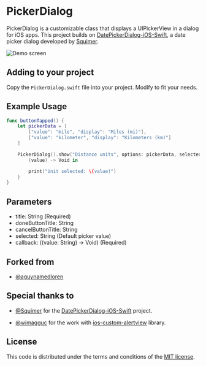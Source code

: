 # PickerDialog

PickerDialog is a customizable class that displays a UIPickerView in a dialog
for iOS apps.  This project builds on [DatePickerDialog-iOS-Swift](https://github.com/squimer/DatePickerDialog-iOS-Swift),
a date picker dialog developed by [Squimer](https://github.com/squimer).

![Demo screen](example.png)

## Adding to your project

Copy the `PickerDialog.swift` file into your project.  Modify to fit your needs.

## Example Usage

```swift
func buttonTapped() {
    let pickerData = [
        ["value": "mile", "display": "Miles (mi)"],
        ["value": "kilometer", "display": "Kilometers (km)"]
    ]

    PickerDialog().show("Distance units", options: pickerData, selected: "kilometer") {
        (value) -> Void in

        print("Unit selected: \(value)")
    }
}
```

## Parameters

* title: String (Required)
* doneButtonTitle: String
* cancelButtonTitle: String
* selected: String (Default picker value)
* callback: ((value: String) -> Void) (Required)

## Forked from
* [@aguynamedloren](https://github.com/aguynamedloren) 

## Special thanks to

* [@Squimer](https://github.com/squimer) for the [DatePickerDialog-iOS-Swift](https://github.com/squimer/DatePickerDialog-iOS-Swift) project.

* [@wimagguc](https://github.com/wimagguc) for the work with [ios-custom-alertview](https://github.com/wimagguc/ios-custom-alertview) library.

## License

This code is distributed under the terms and conditions of the [MIT license](LICENSE).
